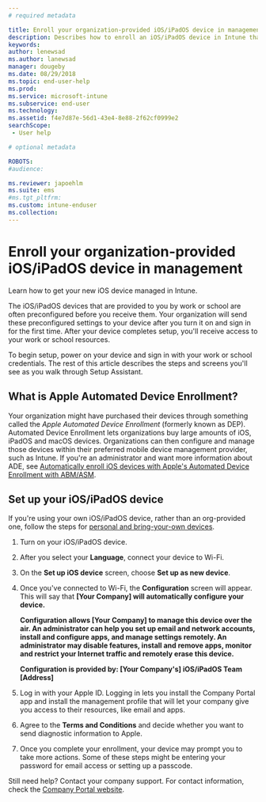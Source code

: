 ```yaml
---
# required metadata

title: Enroll your organization-provided iOS/iPadOS device in management. | Microsoft Docs
description: Describes how to enroll an iOS/iPadOS device in Intune that was purchased and provided by your organization
keywords:
author: lenewsad
ms.author: lanewsad
manager: dougeby
ms.date: 08/29/2018
ms.topic: end-user-help
ms.prod:
ms.service: microsoft-intune
ms.subservice: end-user
ms.technology:
ms.assetid: f4e7d87e-56d1-43e4-8e88-2f62cf0999e2
searchScope:
 - User help

# optional metadata

ROBOTS:  
#audience:

ms.reviewer: japoehlm
ms.suite: ems
#ms.tgt_pltfrm:
ms.custom: intune-enduser
ms.collection: 
---
```



# Enroll your organization-provided iOS/iPadOS device in management

Learn how to get your new iOS device managed in Intune.  

The iOS/iPadOS devices that are provided to you by work or school are often preconfigured before you receive them. Your organization will send these preconfigured settings to your device after you turn it on and sign in for the first time. After your device completes setup, you'll receive access to your work or school resources.  

To begin setup, power on your device and sign in with your work or school credentials. The rest of this article describes the steps and screens you'll see as you walk through Setup Assistant.

## What is Apple Automated Device Enrollment?

Your organization might have purchased their devices through something called the *Apple Automated Device Enrollment* (formerly known as DEP). Automated Device Enrollment lets organizations buy large amounts of iOS, iPadOS and macOS devices. Organizations can then configure and manage those devices within their preferred mobile device management provider, such as Intune. If you're an administrator and want more information about ADE, see [Automatically enroll iOS devices with Apple's Automated Device Enrollment with ABM/ASM](/intune/enrollment/device-enrollment-program-enroll-ios).

## Set up your iOS/iPadOS device

If you're using your own iOS/iPadOS device, rather than an org-provided one, follow the steps for [personal and bring-your-own devices](enroll-your-device-in-intune-ios.md).  

1. Turn on your iOS/iPadOS device.
2. After you select your **Language**, connect your device to Wi-Fi.
3. On the **Set up iOS device** screen, choose **Set up as new device**.  
4. Once you've connected to Wi-Fi, the **Configuration** screen will appear. This will say that **[Your Company] will automatically configure your device.**

   **Configuration allows [Your Company] to manage this device over the air. An administrator can help you set up email and network accounts, install and configure apps, and manage settings remotely. An administrator may disable features, install and remove apps, monitor and restrict your Internet traffic and remotely erase this device.**

   **Configuration is provided by:
   [Your Company's] iOS/iPadOS Team
   [Address]**

5. Log in with your Apple ID. Logging in lets you install the Company Portal app and install the management profile that will let your company give you access to their resources, like email and apps.
6. Agree to the **Terms and Conditions** and decide whether you want to send diagnostic information to Apple.
7. Once you complete your enrollment, your device may prompt you to take more actions. Some of these steps might be entering your password for email access or setting up a passcode.

Still need help? Contact your company support. For contact information, check the [Company Portal website](https://go.microsoft.com/fwlink/?linkid=2010980).
